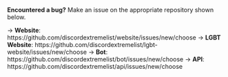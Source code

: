 **Encountered a bug?**
Make an issue on the appropriate repository shown below.

-> **Website**: https\://github.com/discordextremelist/website/issues/new/choose
-> **LGBT Website**: https\://github.com/discordextremelist/lgbt-website/issues/new/choose
-> **Bot**: https\://github.com/discordextremelist/bot/issues/new/choose
-> **API**: https\://github.com/discordextremelist/api/issues/new/choose
